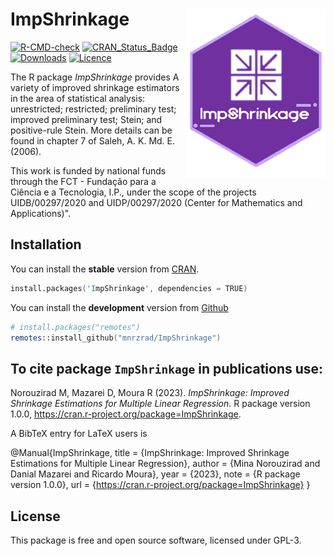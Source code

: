 ImpShrinkage <img src="man/figures/logo.png" align="right" />
======================
[![R-CMD-check](https://github.com/mnrzrad/ImpShrinkage/actions/workflows/R-CMD-check.yaml/badge.svg)](https://github.com/mnrzrad/ImpShrinkage/actions/workflows/R-CMD-check.yaml)
[![CRAN_Status_Badge](https://www.r-pkg.org/badges/version/ImpShrinkage)](https://cran.r-project.org/package=ImpShrinkage)
[![Downloads](https://cranlogs.r-pkg.org/badges/ImpShrinkage)](https://cran.r-project.org/package=ImpShrinkage)
[![Licence](https://img.shields.io/badge/licence-GPL--3-blue.svg)](https://www.gnu.org/licenses/gpl-3.0.en.html)

The R package *ImpShrinkage* provides A variety of improved shrinkage estimators in the area of statistical analysis: unrestricted; restricted; preliminary test; improved preliminary test; Stein; and positive-rule Stein. More details can be found in chapter 7 of Saleh, A. K. Md. E. (2006).

This work is funded by national funds through the FCT - Fundação para a Ciência e a Tecnologia, I.P., under the scope of the projects UIDB/00297/2020 and UIDP/00297/2020 (Center for Mathematics and Applications)".

## Installation
You can install the **stable** version from
[CRAN](https://cran.r-project.org/package=ImpShrinkage).

```s
install.packages('ImpShrinkage', dependencies = TRUE)
```

You can install the **development** version from
[Github](https://github.com/mnrzrad/ImpShrinkage)

```s
# install.packages("remotes")
remotes::install_github("mnrzrad/ImpShrinkage")
```

## To cite package `ImpShrinkage` in publications use:
  Norouzirad M, Mazarei D, Moura R (2023). _ImpShrinkage: Improved Shrinkage
  Estimations for Multiple Linear Regression_. R package version 1.0.0,
  <https://cran.r-project.org/package=ImpShrinkage>.

A BibTeX entry for LaTeX users is

  @Manual{ImpShrinkage,
    title = {ImpShrinkage: Improved Shrinkage Estimations for Multiple Linear Regression},
    author = {Mina Norouzirad and Danial Mazarei and Ricardo Moura},
    year = {2023},
    note = {R package version 1.0.0},
    url = {https://cran.r-project.org/package=ImpShrinkage}
  }



## License

This package is free and open source software, licensed under GPL-3.
